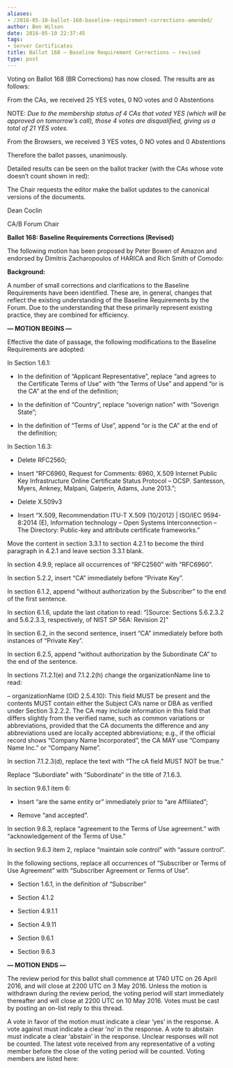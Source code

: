 ```yaml
---
aliases:
- /2016-05-10-ballot-168-baseline-requirement-corrections-amended/
author: Ben Wilson
date: 2016-05-10 22:37:45
tags:
- Server Certificates
title: Ballot 168 – Baseline Requirement Corrections – revised
type: post
---
```


Voting on Ballot 168 (BR Corrections) has now closed. The results are as follows:

From the CAs, we received 25 YES votes, 0 NO votes and 0 Abstentions

NOTE: _Due to the membership status of 4 CAs that voted YES (which will be approved on tomorrow’s call), those 4 votes are disqualified, giving us a total of 21 YES votes._

From the Browsers, we received 3 YES votes, 0 NO votes and 0 Abstentions

Therefore the ballot passes, unanimously.

Detailed results can be seen on the ballot tracker (with the CAs whose vote doesn’t count shown in red):

The Chair requests the editor make the ballot updates to the canonical versions of the documents.

Dean Coclin

CA/B Forum Chair

**Ballot 168: Baseline Requirements Corrections (Revised)**

The following motion has been proposed by Peter Bowen of Amazon and endorsed by Dimitris Zacharopoulos of HARICA and Rich Smith of Comodo:

**Background:**

A number of small corrections and clarifications to the Baseline Requirements have been identified. These are, in general, changes that reflect the existing understanding of the Baseline Requirements by the Forum. Due to the understanding that these primarily represent existing practice, they are combined for efficiency.

**— MOTION BEGINS —**

Effective the date of passage, the following modifications to the Baseline Requirements are adopted:

In Section 1.6.1:

- In the definition of “Applicant Representative”, replace “and agrees to the Certificate Terms of Use” with “the Terms of Use” and append “or is the CA” at the end of the definition;

- In the definition of “Country”, replace “soverign nation” with “Soverign State”;

- In the definition of “Terms of Use”, append “or is the CA” at the end of the definition;

In Section 1.6.3:

- Delete RFC2560;

- Insert “RFC6960, Request for Comments: 6960, X.509 Internet Public Key Infrastructure Online Certificate Status Protocol – OCSP. Santesson, Myers, Ankney, Malpani, Galperin, Adams, June 2013.”;

- Delete X.509v3

- Insert “X.509, Recommendation ITU-T X.509 (10/2012) | ISO/IEC 9594-8:2014 (E), Information technology – Open Systems Interconnection – The Directory: Public-key and attribute certificate frameworks.”

Move the content in section 3.3.1 to section 4.2.1 to become the third paragraph in 4.2.1 and leave section 3.3.1 blank.

In section 4.9.9, replace all occurrences of “RFC2560” with “RFC6960”.

In section 5.2.2, insert “CA” immediately before “Private Key”.

In section 6.1.2, append “without authorization by the Subscriber” to the end of the first sentence.

In section 6.1.6, update the last citation to read: “\[Source: Sections 5.6.2.3.2 and 5.6.2.3.3, respectively, of NIST SP 56A: Revision 2\]”

In section 6.2, in the second sentence, insert “CA” immediately before both instances of “Private Key”.

In section 6.2.5, append “without authorization by the Subordinate CA” to the end of the sentence.

In sections 7.1.2.1(e) and 7.1.2.2(h) change the organizationName line to read:

– organizationName (OID 2.5.4.10): This field MUST be present and the contents MUST contain either the Subject CA’s name or DBA as verified under Section 3.2.2.2. The CA may include information in this field that differs slightly from the verified name, such as common variations or abbreviations, provided that the CA documents the difference and any abbreviations used are locally accepted abbreviations; e.g., if the official record shows “Company Name Incorporated”, the CA MAY use “Company Name Inc.” or “Company Name”.

In section 7.1.2.3(d), replace the text with “The cA field MUST NOT be true.”

Replace “Subordiate” with “Subordinate” in the title of 7.1.6.3.

In section 9.6.1 item 6:

- Insert “are the same entity or” immediately prior to “are Affiliated”;

- Remove “and accepted”.

In section 9.6.3, replace “agreement to the Terms of Use agreement.” with “acknowledgement of the Terms of Use.”

In section 9.6.3 item 2, replace “maintain sole control” with “assure control”.

In the following sections, replace all occurrences of “Subscriber or Terms of Use Agreement” with “Subscriber Agreement or Terms of Use”.

- Section 1.6.1, in the definition of “Subscriber”

- Section 4.1.2

- Section 4.9.1.1

- Section 4.9.11

- Section 9.6.1

- Section 9.6.3

**— MOTION ENDS —**

The review period for this ballot shall commence at 1740 UTC on 26 April 2016, and will close at 2200 UTC on 3 May 2016. Unless the motion is withdrawn during the review period, the voting period will start immediately thereafter and will close at 2200 UTC on 10 May 2016. Votes must be cast by posting an on-list reply to this thread.

A vote in favor of the motion must indicate a clear ‘yes’ in the response. A vote against must indicate a clear ‘no’ in the response. A vote to abstain must indicate a clear ‘abstain’ in the response. Unclear responses will not be counted. The latest vote received from any representative of a voting member before the close of the voting period will be counted. Voting members are listed here: